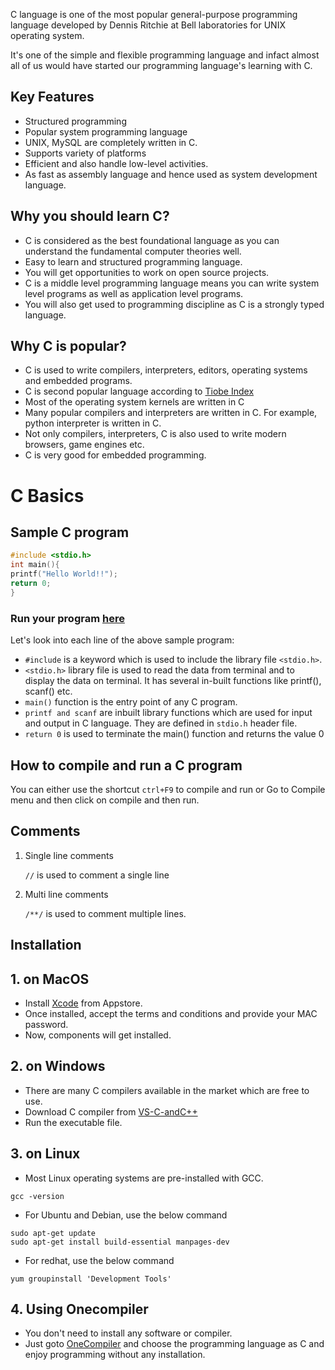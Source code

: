 C language is one of the most popular general-purpose programming language developed by Dennis Ritchie at Bell laboratories for UNIX operating system.

It's one of the simple and flexible programming language and infact almost all of us would have started our programming language's learning with C.

## Key Features

* Structured programming
* Popular system programming language
* UNIX, MySQL are completely written in C.
* Supports variety of platforms
* Efficient and also handle low-level activities.
* As fast as assembly language and hence used as system development language.

## Why you should learn C?

* C is considered as the best foundational language as you can understand the fundamental computer theories well.
* Easy to learn and structured programming language.
* You will get opportunities to work on open source projects.
* C is a middle level programming language means you can write system level programs as well as application level programs.
* You will also get used to programming discipline as C is a strongly typed language.

## Why C is popular?

* C is used to write compilers, interpreters, editors, operating systems and embedded programs.
* C is second popular language according to [Tiobe Index](https://www.tiobe.com/tiobe-index/)
* Most of the operating system kernels are written in C
* Many popular compilers and interpreters are written in C. For example, python interpreter is written in C.
* Not only compilers, interpreters, C is also used to write modern browsers, game engines etc.
* C is very good for embedded programming.

# C Basics

## Sample C program

```c
#include <stdio.h>    
int main(){    
printf("Hello World!!");    
return 0;   
}  
```
### Run your program [here](https://onecompiler.com/c)

Let's look into each line of the above sample program:

* `#include` is a keyword which is used to include the library file `<stdio.h>`. 
* `<stdio.h>` library file is used to read the data from terminal and to display the data on terminal. It has several in-built functions like printf(), scanf() etc.
* `main()` function is the entry point of any C program.
* `printf and scanf` are inbuilt library functions which are used for input and output in C language. They are defined in `stdio.h` header file.
* `return 0` is used to terminate the main() function and returns the value 0

## How to compile and run a C program

You can either use the shortcut `ctrl+F9` to compile and run or Go to Compile menu and then click on compile and then run.


## Comments

1. Single line comments

    `//` is used to comment a single line

2. Multi line comments

    `/**/` is used to comment multiple lines.

 
## Installation

## 1. on MacOS

* Install [Xcode](https://developer.apple.com/xcode/) from Appstore.
* Once installed, accept the terms and conditions and provide your MAC password.
* Now, components will get installed.

## 2. on Windows

* There are many C compilers available in the market which are free to use.
* Download C compiler from [VS-C-andC++](https://visualstudio.microsoft.com/vs/features/cplusplus/)
* Run the executable file.

## 3. on Linux

* Most Linux operating systems are pre-installed with GCC.

```shell
gcc -version
```
* For Ubuntu and Debian, use the below command

```shell
sudo apt-get update
sudo apt-get install build-essential manpages-dev
```
* For redhat, use the below command

```shell
yum groupinstall 'Development Tools'
```

## 4. Using Onecompiler

* You don't need to install any software or compiler.
* Just goto [OneCompiler](https://onecompiler.com/) and choose the programming language as C and enjoy programming without any installation.
